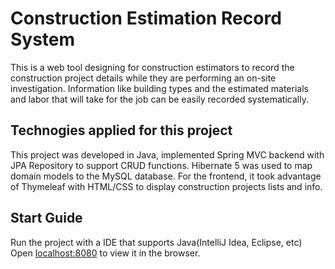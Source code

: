 # Construction Estimation Record System

This is a web tool designing for construction estimators to record the construction project details while they are performing an on-site 
investigation. Information like building types and the estimated materials and labor that will take for the job can be easily recorded 
systematically.

## Technogies applied for this project

This project was developed in Java, implemented Spring MVC backend with JPA Repository to support CRUD functions. Hibernate 5 was used
to map domain models to the MySQL database. For the frontend, it took advantage of Thymeleaf with HTML/CSS to display construction 
projects lists and info.

## Start Guide

Run the project with a IDE that supports Java(IntelliJ Idea, Eclipse, etc)
Open [localhost:8080](localhost:8080) to view it in the browser.
